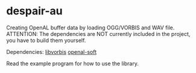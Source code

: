 # despair-au
Creating OpenAL buffer data by loading OGG/VORBIS and WAV file.<br/>
ATTENTION: The dependencies are NOT currently included in the project, you have to build them yourself.

Dependencies:
    [libvorbis](https://gitlab.xiph.org/xiph/vorbis)
    [openal-soft](https://github.com/kcat/openal-soft)


Read the example program for how to use the library.
